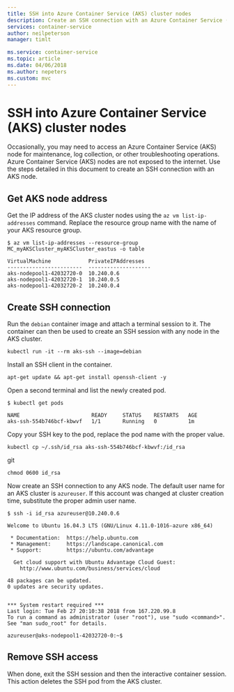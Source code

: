 ```yaml
---
title: SSH into Azure Container Service (AKS) cluster nodes
description: Create an SSH connection with an Azure Container Service (AKS) cluster nodes
services: container-service
author: neilpeterson
manager: timlt

ms.service: container-service
ms.topic: article
ms.date: 04/06/2018
ms.author: nepeters
ms.custom: mvc
---
```


# SSH into Azure Container Service (AKS) cluster nodes

Occasionally, you may need to access an Azure Container Service (AKS) node for maintenance, log collection, or other troubleshooting operations. Azure Container Service (AKS) nodes are not exposed to the internet. Use the steps detailed in this document to create an SSH connection with an AKS node.

## Get AKS node address

Get the IP address of the AKS cluster nodes using the `az vm list-ip-addresses` command. Replace the resource group name with the name of your AKS resource group.

```console
$ az vm list-ip-addresses --resource-group MC_myAKSCluster_myAKSCluster_eastus -o table

VirtualMachine            PrivateIPAddresses
------------------------  --------------------
aks-nodepool1-42032720-0  10.240.0.6
aks-nodepool1-42032720-1  10.240.0.5
aks-nodepool1-42032720-2  10.240.0.4
```

## Create SSH connection

Run the `debian` container image and attach a terminal session to it. The container can then be used to create an SSH session with any node in the AKS cluster.

```console
kubectl run -it --rm aks-ssh --image=debian
```

Install an SSH client in the container.

```console
apt-get update && apt-get install openssh-client -y
```

Open a second terminal and list the newly created pod.

```console
$ kubectl get pods

NAME                       READY     STATUS    RESTARTS   AGE
aks-ssh-554b746bcf-kbwvf   1/1       Running   0          1m
```

Copy your SSH key to the pod, replace the pod name with the proper value.

```console
kubectl cp ~/.ssh/id_rsa aks-ssh-554b746bcf-kbwvf:/id_rsa
```

git

```console
chmod 0600 id_rsa
```

Now create an SSH connection to any AKS node. The default user name for an AKS cluster is `azureuser`. If this account was changed at cluster creation time, substitute the proper admin user name.

```console
$ ssh -i id_rsa azureuser@10.240.0.6

Welcome to Ubuntu 16.04.3 LTS (GNU/Linux 4.11.0-1016-azure x86_64)

 * Documentation:  https://help.ubuntu.com
 * Management:     https://landscape.canonical.com
 * Support:        https://ubuntu.com/advantage

  Get cloud support with Ubuntu Advantage Cloud Guest:
    http://www.ubuntu.com/business/services/cloud

48 packages can be updated.
0 updates are security updates.


*** System restart required ***
Last login: Tue Feb 27 20:10:38 2018 from 167.220.99.8
To run a command as administrator (user "root"), use "sudo <command>".
See "man sudo_root" for details.

azureuser@aks-nodepool1-42032720-0:~$
```

## Remove SSH access

When done, exit the SSH session and then the interactive container session. This action deletes the SSH pod from the AKS cluster.